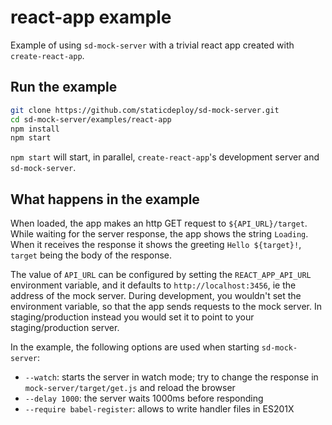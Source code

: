 # react-app example

Example of using `sd-mock-server` with a trivial react app created with
`create-react-app`.

## Run the example

```sh
git clone https://github.com/staticdeploy/sd-mock-server.git
cd sd-mock-server/examples/react-app
npm install
npm start
```

`npm start` will start, in parallel, `create-react-app`'s development server and
`sd-mock-server`.

## What happens in the example

When loaded, the app makes an http GET request to `${API_URL}/target`. While
waiting for the server response, the app shows the string `Loading`. When it
receives the response it shows the greeting `Hello ${target}!`, `target` being
the body of the response.

The value of `API_URL` can be configured by setting the `REACT_APP_API_URL`
environment variable, and it defaults to `http://localhost:3456`, ie the address
of the mock server. During development, you wouldn't set the environment
variable, so that the app sends requests to the mock server. In
staging/production instead you would set it to point to your staging/production
server.

In the example, the following options are used when starting `sd-mock-server`:

- `--watch`: starts the server in watch mode; try to change the response in
  `mock-server/target/get.js` and reload the browser
- `--delay 1000`: the server waits 1000ms before responding
- `--require babel-register`: allows to write handler files in ES201X
